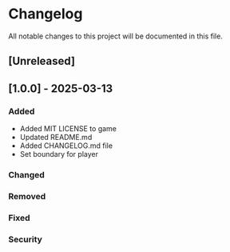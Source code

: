 # Changelog
All notable changes to this project will be documented in this file.

## [Unreleased]
## [1.0.0] - 2025-03-13
### Added
- Added MIT LICENSE to game
- Updated README.md
- Added CHANGELOG.md file
- Set boundary for player

### Changed
### Removed
### Fixed
### Security
